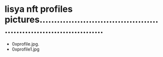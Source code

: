 # lisya nft profiles pictures...........................................................................
- 0xprofile.jpg.
- 0xprofile1.jpg
